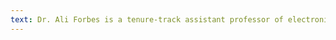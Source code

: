 ```yaml
---
text: Dr. Ali Forbes is a tenure-track assistant professor of electronic media at Texas State University. She completed her PhD at Arizona State's Walter Cronkite School of Journalism and Mass Communication in July of 2021. Forbes comes from eastern Canada, where her family still lives.
---
```

